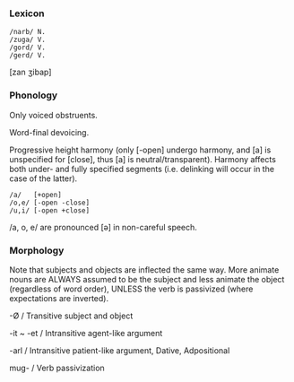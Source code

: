 ### Lexicon

```
/narb/ N. 
/zuga/ V.
/gord/ V.
/gerd/ V. 
```

\[zan ʒibap]

### Phonology

Only voiced obstruents.

Word-final devoicing.

Progressive height harmony (only \[-open] undergo harmony, and \[a] is unspecified for \[close], thus \[a] is neutral/transparent). Harmony affects both under- and fully specified segments (i.e. delinking will occur in the case of the latter).
```
/a/   [+open]
/o,e/ [-open -close]
/u,i/ [-open +close]
```

/a, o, e/ are pronounced \[ə] in non-careful speech.

### Morphology

Note that subjects and objects are inflected the same way. More animate nouns are ALWAYS assumed to be the subject and less animate the object (regardless of word order), UNLESS the verb is passivized (where expectations are inverted).

-Ø / Transitive subject and object

-it ~ -et / Intransitive agent-like argument

-arl / Intransitive patient-like argument, Dative, Adpositional

mug- / Verb passivization
